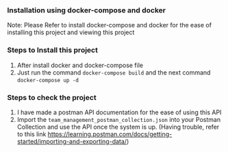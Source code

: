 ### Installation using docker-compose and docker

Note: Please Refer to install docker-compose and docker for the ease of installing this project and viewing this project

### Steps to Install this project

1. After install docker and docker-compose file 
2. Just run the command `docker-compose build` and the next command `docker-compose up -d`


### Steps to check the project
1. I have made a postman API documentation for the ease of using this API
2. Import the `team_management_postman_collection.json` into your Postman Collection and use the API once the system is up. (Having trouble, refer to this link https://learning.postman.com/docs/getting-started/importing-and-exporting-data/)

